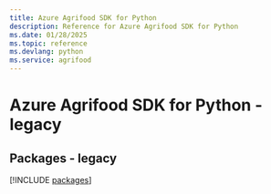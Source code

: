 ```yaml
---
title: Azure Agrifood SDK for Python
description: Reference for Azure Agrifood SDK for Python
ms.date: 01/28/2025
ms.topic: reference
ms.devlang: python
ms.service: agrifood
---
```

# Azure Agrifood SDK for Python - legacy
## Packages - legacy
[!INCLUDE [packages](agrifood-index.md)]